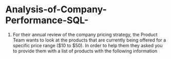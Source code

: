 # Analysis-of-Company-Performance-SQL-

1. For their annual review of the company pricing strategy,
the Product Team wants to look at the products that are currently being offered for a specific price range ($10 to $50).
In order to help them they asked you to provide them with a list of products with the following information

